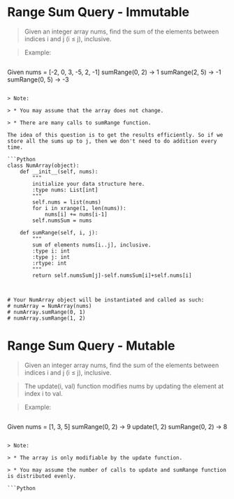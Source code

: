 # Range Sum Query - Immutable

> Given an integer array nums, find the sum of the elements between indices i and j (i ≤ j), inclusive.

> Example:

> ```
Given nums = [-2, 0, 3, -5, 2, -1]
sumRange(0, 2) -> 1
sumRange(2, 5) -> -1
sumRange(0, 5) -> -3
```

> Note:

> * You may assume that the array does not change.

> * There are many calls to sumRange function.

The idea of this question is to get the results efficiently. So if we store all the sums up to j, then we don't need to do addition every time.

```Python
class NumArray(object):
    def __init__(self, nums):
        """
        initialize your data structure here.
        :type nums: List[int]
        """
        self.nums = list(nums)
        for i in xrange(1, len(nums)):
            nums[i] += nums[i-1]
        self.numsSum = nums

    def sumRange(self, i, j):
        """
        sum of elements nums[i..j], inclusive.
        :type i: int
        :type j: int
        :rtype: int
        """
        return self.numsSum[j]-self.numsSum[i]+self.nums[i]
        


# Your NumArray object will be instantiated and called as such:
# numArray = NumArray(nums)
# numArray.sumRange(0, 1)
# numArray.sumRange(1, 2)
```

# Range Sum Query - Mutable

> Given an integer array nums, find the sum of the elements between indices i and j (i ≤ j), inclusive.

> The update(i, val) function modifies nums by updating the element at index i to val.

> Example:

> ```
Given nums = [1, 3, 5]
sumRange(0, 2) -> 9
update(1, 2)
sumRange(0, 2) -> 8
```

> Note:

> * The array is only modifiable by the update function.

> * You may assume the number of calls to update and sumRange function is distributed evenly.

```Python

```
